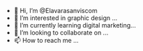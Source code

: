 - 👋 Hi, I’m @Elavarasanviscom
- 👀 I’m interested in graphic design ...
- 🌱 I’m currently learning digital marketing...
- 💞️ I’m looking to collaborate on ...
- 📫 How to reach me ...

<!---
Elavarasanviscom/Elavarasanviscom is a ✨ special ✨ repository because its `README.md` (this file) appears on your GitHub profile.
You can click the Preview link to take a look at your changes.
--->
